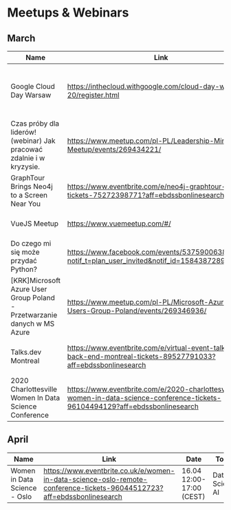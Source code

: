 # Meetups & Webinars

## March 

| Name | Link | Date | Topics | Language | Paid/Free
| --- | --- | --- | --- | --- | --- | 
| Google Cloud Day Warsaw | https://inthecloud.withgoogle.com/cloud-day-warsaw-20/register.html | 17.03 9:00 - 12:00 | Cloud, Data Analytics, Cloud Applications, Cloud Infrastructure | Polish | Free
| Czas próby dla liderów! (webinar) Jak pracować zdalnie i w kryzysie. | https://www.meetup.com/pl-PL/Leadership-Mindset-Meetup/events/269434221/ | 17.03 20.30-22.30 | Remote work, Leadership, Management | Polish | Free | 
| GraphTour Brings Neo4j to a Screen Near You | https://www.eventbrite.com/e/neo4j-graphtour-digital-tickets-75272398771?aff=ebdssbonlinesearch | 17.03 10:00-13:00 (CET) | Neo4j | English | Free |
| VueJS Meetup | https://www.vuemeetup.com/#/ | 19.03 15.30 (EST) | VueJS, Frontend | English | Free |
| Do czego mi się może przydać Python? | https://www.facebook.com/events/537590063814183/?notif_t=plan_user_invited&notif_id=1584387289615393 | 19.03 18:00 | Python | Polish | Free |
| [KRK]Microsoft Azure User Group Poland - Przetwarzanie danych w MS Azure | https://www.meetup.com/pl-PL/Microsoft-Azure-Users-Group-Poland/events/269346936/ | 24.03 18:00 - 20:00 | Azure, Data Analysis, IoT | Polish | Free |
| Talks.dev Montreal | https://www.eventbrite.com/e/virtual-event-talksdev-back-end-montreal-tickets-89527791033?aff=ebdssbonlinesearch | 24.03 18:30-21:30 (EDT) | BackEnd | English | Paid |
|2020 Charlottesville Women In Data Science Conference | https://www.eventbrite.com/e/2020-charlottesville-women-in-data-science-conference-tickets-96104494129?aff=ebdssbonlinesearch | 27.03 9:00-17:00 (EDT) | Data Science, AI | Free | 

## April

| Name | Link | Date | Topics | Language | Paid/Free
| --- | --- | --- | --- | --- | --- | 
Women in Data Science - Oslo | https://www.eventbrite.co.uk/e/women-in-data-science-oslo-remote-conference-tickets-96044512723?aff=ebdssbonlinesearch | 16.04 12:00-17:00 (CEST) | Data Science, AI | English | Free|
